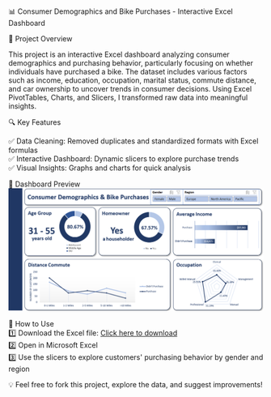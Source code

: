 📊 Consumer Demographics and Bike Purchases - Interactive Excel Dashboard

📌 Project Overview

This project is an interactive Excel dashboard analyzing consumer demographics and purchasing behavior, particularly focusing on whether individuals have purchased a bike.
The dataset includes various factors such as income, education, occupation, marital status, commute distance, and car ownership to uncover trends in consumer decisions.
Using Excel PivotTables, Charts, and Slicers, I transformed raw data into meaningful insights.

🔍 Key Features

✅ Data Cleaning: Removed duplicates and standardized formats with Excel formulas  
✅ Interactive Dashboard: Dynamic slicers to explore purchase trends  
✅ Visual Insights: Graphs and charts for quick analysis

📸 Dashboard Preview  
![Alt Text](https://github.com/NurShahirahNabila/PortfolioProjects/blob/main/images/1_dashboard.png)


📂 How to Use  
1️⃣ Download the Excel file: [Click here to download](https://github.com/NurShahirahNabila/PortfolioProjects/raw/refs/heads/main/5%20Excel%20File%20-%20Consumer%20Demographics%20&%20Bike%20Purchases.xlsx)  
2️⃣ Open in Microsoft Excel  
3️⃣ Use the slicers to explore customers' purchasing behavior by gender and region

💡 Feel free to fork this project, explore the data, and suggest improvements!

